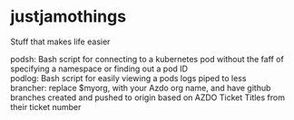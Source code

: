 # justjamothings
Stuff that makes life easier

podsh: Bash script for connecting to a kubernetes pod without the faff of specifying a namespace or finding out a pod ID  
podlog: Bash script for easily viewing a pods logs piped to less  
brancher: replace $myorg, with your Azdo org name, and have github branches created and pushed to origin based on AZDO Ticket Titles from their ticket number  

